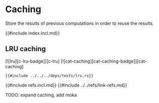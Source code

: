 # Caching

Store the results of previous computations in order to reuse the results.

{{#include index.incl.md}}

## LRU caching

[![lru][c-lru-badge]][c-lru]  [![cat-caching][cat-caching-badge]][cat-caching]

```rust,editable,no_run
{{#include ../../../deps/tests/lru.rs}}
```

{{#include refs.incl.md}}
{{#include ../../refs/link-refs.md}}

<div class="hidden">
TODO: expand caching, add moka
</div>
